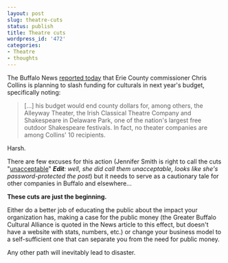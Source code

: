 ```yaml
---
layout: post
slug: theatre-cuts
status: publish
title: Theatre cuts
wordpress_id: '472'
categories:
- Theatre
- thoughts
---
```


The Buffalo News [reported today](http://www.buffalonews.com/city/communities/erie-county/article204371.ece) that Erie County commissioner Chris Collins is planning to slash funding for culturals in next year's budget, specifically noting:

> [...] his budget would end county dollars for, among others, the Alleyway Theater, the Irish Classical Theatre Company and Shakespeare in Delaware Park, one of the nation's largest free outdoor Shakespeare festivals. In fact, no theater companies are among Collins' 10 recipients.

Harsh.

There are few excuses for this action (Jennifer Smith is right to call the cuts "[unacceptable](http://allthingsjennifer.wordpress.com/2010/09/29/dear-county-executive-chris-collins-this-is-unacceptable/)" _**Edit**: well, she did call them unacceptable, looks like she's password-protected the post_) but it needs to serve as a cautionary tale for other companies in Buffalo and elsewhere...

**These cuts are just the beginning.**

Either do a better job of educating the public about the impact your organization has, making a case for the public money (the Greater Buffalo Cultural Alliance is quoted in the News article to this effect, but doesn't have a website with stats, numbers, etc.) or change your business model to a self-sufficient one that can separate you from the need for public money.

Any other path will inevitably lead to disaster.
